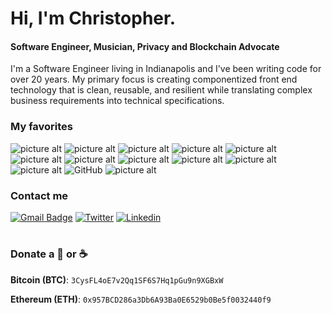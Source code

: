 # Hi, I'm Christopher.
#### Software Engineer, Musician, Privacy and Blockchain Advocate
I'm a Software Engineer living in Indianapolis and I've been writing code for over 20 years. My primary focus is creating componentized front end technology that is clean, reusable, and resilient while translating complex business requirements into technical specifications.

### My favorites
 ![picture alt](https://img.shields.io/badge/-JavaScript-yellow?style=flat-square&logo=javascript&color=2d3436 "JavaScript") ![picture alt](https://img.shields.io/badge/-Nodejs-27ae60?style=flat-square&logo=Node.js&logoColor=white "Node JS") ![picture alt](https://img.shields.io/badge/-React-45b8d8?style=flat-square&logo=react&logoColor=white "React") ![picture alt](https://img.shields.io/badge/-Redux-774bbc?style=flat-square&logo=Redux&logoColor=white "Redux") ![picture alt](https://img.shields.io/badge/-GraphQL-df0297?style=flat-square&logo=graphql&logoColor=white "GraphQL") ![picture alt](https://img.shields.io/badge/-TypeScript-3078c5?style=flat-square&logo=TypeScript&logoColor=white "TypeScript") ![picture alt](https://img.shields.io/badge/-Babel-fbc531?style=flat-square&logo=Babel&logoColor=black "Babel") ![picture alt](https://img.shields.io/badge/-Webpack-75afcc?style=flat-square&logo=Webpack&logoColor=white "Webpack") ![picture alt](https://img.shields.io/badge/-Docker-2596ec?style=flat-square&logo=Docker&logoColor=white "Docker") ![picture alt](https://img.shields.io/badge/-Jest-14c212?style=flat-square&logo=Jest&logoColor=white "Jest") ![picture alt](https://img.shields.io/badge/-Scala-dd322f?style=flat-square&logo=Scala&logoColor=white "Scala") ![GitHub](https://img.shields.io/badge/-GitHub-181717?style=flat-square&logo=github) ![picture alt](https://img.shields.io/badge/-Solidity-gray?style=flat-square&logo=Solidity&logoColor=white "Solidity")
 

 ### Contact me
 [![Gmail Badge](https://img.shields.io/badge/-ChristopherRobinReynolds@gmail.com-c14438?style=flat-square&logo=Gmail&logoColor=white&link=mailto:ChristopherRobinReynolds@gmail.com)](mailto:ChristopherRobinReynolds@gmail.com)
 [![Twitter](https://img.shields.io/badge/-M4THBL45T3R-1DA1F2?style=flat-square&logo=Twitter&logoColor=white)](https://twitter.com/M4THBL45T3R) [![Linkedin](https://img.shields.io/badge/-Linkedin-0072b1?style=flat-square&logo=Linkedin&logoColor=white)](https://www.linkedin.com/in/christopherrr/) 

 
# 
### Donate a 🍺 or ☕
**Bitcoin (BTC)**: `3CysFL4oE7v2Qq1SF6S7Hq1pGu9n9XGBxW`

**Ethereum (ETH)**: `0x957BCD286a3Db6A93Ba0E6529b0Be5f0032440f9`
